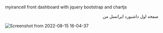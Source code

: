 
myirancell  front dashboard with jquery bootstrap and chartjs
<br>
<div dir="rtl">
صفحه اول داشبورد ایرانسل من
</div>


![Screenshot from 2022-08-15 16-04-37](https://user-images.githubusercontent.com/22473099/184629157-d7a7f436-5020-4c9b-be95-48f33907061e.png)
